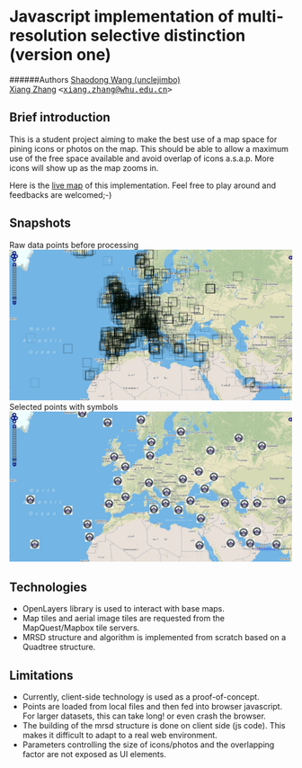 # Javascript implementation of multi-resolution selective distinction (version one)

######Authors
[Shaodong Wang (unclejimbo)](http://unclejimbo.github.io/)<br/>
[Xiang Zhang]() <tt>&lt;[xiang.zhang@whu.edu.cn](mailto:xiang.zhang@whu.edu.cn)&gt;</tt><br/>

## Brief introduction
This is a student project aiming to make the best use of a map space for pining icons or photos on the map. This should be able to allow a maximum use of the free space available and avoid overlap of icons a.s.a.p. More icons will show up as the map zooms in.

Here is the [live map](http://flyingxiang.github.io/mrsd_v1/index.html) of this implementation. Feel free to play around and feedbacks are welcomed;-)

## Snapshots
<p>
Raw data points before processing <br/>
<a href="http://flyingxiang.github.io/mrsd_v1/index.html">
<img src="https://raw.githubusercontent.com/flyingxiang/mrsd_v1/gh-pages/raw_data.jpg" title="raw data points before processing"></a>
Selected points with symbols <br/>
<a href="http://flyingxiang.github.io/mrsd_v1/index.html">
<img src="https://raw.githubusercontent.com/flyingxiang/mrsd_v1/gh-pages/selected_data.jpg" title="selected points with symbols"></a>
</a>
</p>

## Technologies
-   OpenLayers library is used to interact with base maps.
-   Map tiles and aerial image tiles are requested from the MapQuest/Mapbox tile servers.
-   MRSD structure and algorithm is implemented from scratch based on a Quadtree structure.

## Limitations
-   Currently, client-side technology is used as a proof-of-concept.
-   Points are loaded from local files and then fed into browser javascript. For larger datasets, this can take long! or even crash the browser.
-   The building of the mrsd structure is done on client side (js code). This makes it difficult to adapt to a real web environment.
-   Parameters controlling the size of icons/photos and the overlapping factor are not exposed as UI elements.
